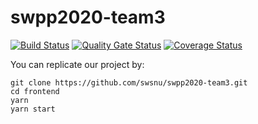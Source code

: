 # swpp2020-team3

[![Build Status](https://travis-ci.com/swsnu/swpp2020-team3.svg?branch=master)](https://travis-ci.com/swsnu/swpp2020-team3)
[![Quality Gate Status](https://sonarcloud.io/api/project_badges/measure?project=swsnu_swpp2020-team3&metric=alert_status)](https://sonarcloud.io/dashboard?id=swsnu_swpp2020-team3)
[![Coverage Status](https://coveralls.io/repos/github/swsnu/swpp2020-team3/badge.svg?branch=master)](https://coveralls.io/github/swsnu/swpp2020-team3?branch=master)

You can replicate our project by:<br/>
```
git clone https://github.com/swsnu/swpp2020-team3.git
cd frontend
yarn
yarn start
``` 
